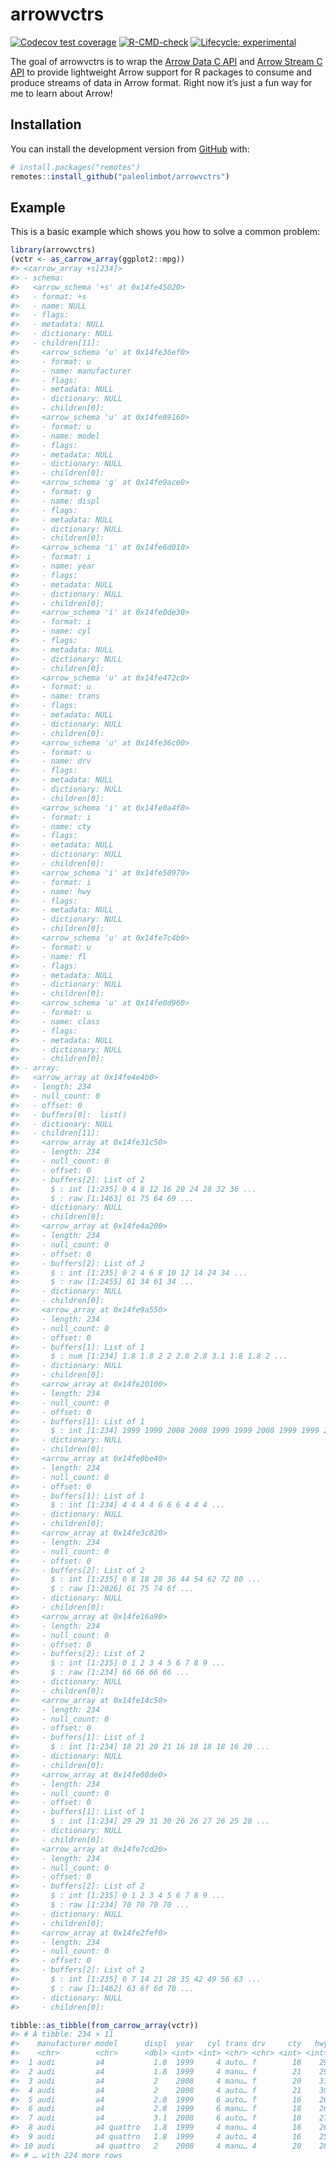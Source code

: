 
<!-- README.md is generated from README.Rmd. Please edit that file -->

# arrowvctrs

<!-- badges: start -->

[![Codecov test
coverage](https://codecov.io/gh/paleolimbot/arrowvctrs/branch/master/graph/badge.svg)](https://codecov.io/gh/paleolimbot/arrowvctrs?branch=master)
[![R-CMD-check](https://github.com/paleolimbot/arrowvctrs/workflows/R-CMD-check/badge.svg)](https://github.com/paleolimbot/arrowvctrs/actions)
[![Lifecycle:
experimental](https://img.shields.io/badge/lifecycle-experimental-orange.svg)](https://lifecycle.r-lib.org/articles/stages.html#experimental)
<!-- badges: end -->

The goal of arrowvctrs is to wrap the [Arrow Data C
API](https://arrow.apache.org/docs/format/CDataInterface.html) and
[Arrow Stream C
API](https://arrow.apache.org/docs/format/CStreamInterface.html) to
provide lightweight Arrow support for R packages to consume and produce
streams of data in Arrow format. Right now it’s just a fun way for me to
learn about Arrow!

## Installation

You can install the development version from
[GitHub](https://github.com/) with:

``` r
# install.packages("remotes")
remotes::install_github("paleolimbot/arrowvctrs")
```

## Example

This is a basic example which shows you how to solve a common problem:

``` r
library(arrowvctrs)
(vctr <- as_carrow_array(ggplot2::mpg))
#> <carrow_array +s[234]>
#> - schema:
#>   <arrow_schema '+s' at 0x14fe45020>
#>   - format: +s
#>   - name: NULL
#>   - flags:
#>   - metadata: NULL
#>   - dictionary: NULL
#>   - children[11]:
#>     <arrow_schema 'u' at 0x14fe36ef0>
#>     - format: u
#>     - name: manufacturer
#>     - flags:
#>     - metadata: NULL
#>     - dictionary: NULL
#>     - children[0]:
#>     <arrow_schema 'u' at 0x14fe89160>
#>     - format: u
#>     - name: model
#>     - flags:
#>     - metadata: NULL
#>     - dictionary: NULL
#>     - children[0]:
#>     <arrow_schema 'g' at 0x14fe9ace0>
#>     - format: g
#>     - name: displ
#>     - flags:
#>     - metadata: NULL
#>     - dictionary: NULL
#>     - children[0]:
#>     <arrow_schema 'i' at 0x14fe6d010>
#>     - format: i
#>     - name: year
#>     - flags:
#>     - metadata: NULL
#>     - dictionary: NULL
#>     - children[0]:
#>     <arrow_schema 'i' at 0x14fe0de30>
#>     - format: i
#>     - name: cyl
#>     - flags:
#>     - metadata: NULL
#>     - dictionary: NULL
#>     - children[0]:
#>     <arrow_schema 'u' at 0x14fe472c0>
#>     - format: u
#>     - name: trans
#>     - flags:
#>     - metadata: NULL
#>     - dictionary: NULL
#>     - children[0]:
#>     <arrow_schema 'u' at 0x14fe36c00>
#>     - format: u
#>     - name: drv
#>     - flags:
#>     - metadata: NULL
#>     - dictionary: NULL
#>     - children[0]:
#>     <arrow_schema 'i' at 0x14fe0a4f0>
#>     - format: i
#>     - name: cty
#>     - flags:
#>     - metadata: NULL
#>     - dictionary: NULL
#>     - children[0]:
#>     <arrow_schema 'i' at 0x14fe50970>
#>     - format: i
#>     - name: hwy
#>     - flags:
#>     - metadata: NULL
#>     - dictionary: NULL
#>     - children[0]:
#>     <arrow_schema 'u' at 0x14fe7c4b0>
#>     - format: u
#>     - name: fl
#>     - flags:
#>     - metadata: NULL
#>     - dictionary: NULL
#>     - children[0]:
#>     <arrow_schema 'u' at 0x14fe0d960>
#>     - format: u
#>     - name: class
#>     - flags:
#>     - metadata: NULL
#>     - dictionary: NULL
#>     - children[0]:
#> - array:
#>   <arrow_array at 0x14fe4e4b0>
#>   - length: 234
#>   - null_count: 0
#>   - offset: 0
#>   - buffers[0]:  list()
#>   - dictionary: NULL
#>   - children[11]:
#>     <arrow_array at 0x14fe31c50>
#>     - length: 234
#>     - null_count: 0
#>     - offset: 0
#>     - buffers[2]: List of 2
#>       $ : int [1:235] 0 4 8 12 16 20 24 28 32 36 ...
#>       $ : raw [1:1463] 61 75 64 69 ...
#>     - dictionary: NULL
#>     - children[0]:
#>     <arrow_array at 0x14fe4a200>
#>     - length: 234
#>     - null_count: 0
#>     - offset: 0
#>     - buffers[2]: List of 2
#>       $ : int [1:235] 0 2 4 6 8 10 12 14 24 34 ...
#>       $ : raw [1:2455] 61 34 61 34 ...
#>     - dictionary: NULL
#>     - children[0]:
#>     <arrow_array at 0x14fe9a550>
#>     - length: 234
#>     - null_count: 0
#>     - offset: 0
#>     - buffers[1]: List of 1
#>       $ : num [1:234] 1.8 1.8 2 2 2.8 2.8 3.1 1.8 1.8 2 ...
#>     - dictionary: NULL
#>     - children[0]:
#>     <arrow_array at 0x14fe20100>
#>     - length: 234
#>     - null_count: 0
#>     - offset: 0
#>     - buffers[1]: List of 1
#>       $ : int [1:234] 1999 1999 2008 2008 1999 1999 2008 1999 1999 2008 ...
#>     - dictionary: NULL
#>     - children[0]:
#>     <arrow_array at 0x14fe0be40>
#>     - length: 234
#>     - null_count: 0
#>     - offset: 0
#>     - buffers[1]: List of 1
#>       $ : int [1:234] 4 4 4 4 6 6 6 4 4 4 ...
#>     - dictionary: NULL
#>     - children[0]:
#>     <arrow_array at 0x14fe3c820>
#>     - length: 234
#>     - null_count: 0
#>     - offset: 0
#>     - buffers[2]: List of 2
#>       $ : int [1:235] 0 8 18 28 36 44 54 62 72 80 ...
#>       $ : raw [1:2026] 61 75 74 6f ...
#>     - dictionary: NULL
#>     - children[0]:
#>     <arrow_array at 0x14fe16a90>
#>     - length: 234
#>     - null_count: 0
#>     - offset: 0
#>     - buffers[2]: List of 2
#>       $ : int [1:235] 0 1 2 3 4 5 6 7 8 9 ...
#>       $ : raw [1:234] 66 66 66 66 ...
#>     - dictionary: NULL
#>     - children[0]:
#>     <arrow_array at 0x14fe14c50>
#>     - length: 234
#>     - null_count: 0
#>     - offset: 0
#>     - buffers[1]: List of 1
#>       $ : int [1:234] 18 21 20 21 16 18 18 18 16 20 ...
#>     - dictionary: NULL
#>     - children[0]:
#>     <arrow_array at 0x14fe08de0>
#>     - length: 234
#>     - null_count: 0
#>     - offset: 0
#>     - buffers[1]: List of 1
#>       $ : int [1:234] 29 29 31 30 26 26 27 26 25 28 ...
#>     - dictionary: NULL
#>     - children[0]:
#>     <arrow_array at 0x14fe7cd20>
#>     - length: 234
#>     - null_count: 0
#>     - offset: 0
#>     - buffers[2]: List of 2
#>       $ : int [1:235] 0 1 2 3 4 5 6 7 8 9 ...
#>       $ : raw [1:234] 70 70 70 70 ...
#>     - dictionary: NULL
#>     - children[0]:
#>     <arrow_array at 0x14fe2fef0>
#>     - length: 234
#>     - null_count: 0
#>     - offset: 0
#>     - buffers[2]: List of 2
#>       $ : int [1:235] 0 7 14 21 28 35 42 49 56 63 ...
#>       $ : raw [1:1462] 63 6f 6d 70 ...
#>     - dictionary: NULL
#>     - children[0]:
```

``` r
tibble::as_tibble(from_carrow_array(vctr))
#> # A tibble: 234 × 11
#>    manufacturer model      displ  year   cyl trans drv     cty   hwy fl    class
#>    <chr>        <chr>      <dbl> <int> <int> <chr> <chr> <int> <int> <chr> <chr>
#>  1 audi         a4           1.8  1999     4 auto… f        18    29 p     comp…
#>  2 audi         a4           1.8  1999     4 manu… f        21    29 p     comp…
#>  3 audi         a4           2    2008     4 manu… f        20    31 p     comp…
#>  4 audi         a4           2    2008     4 auto… f        21    30 p     comp…
#>  5 audi         a4           2.8  1999     6 auto… f        16    26 p     comp…
#>  6 audi         a4           2.8  1999     6 manu… f        18    26 p     comp…
#>  7 audi         a4           3.1  2008     6 auto… f        18    27 p     comp…
#>  8 audi         a4 quattro   1.8  1999     4 manu… 4        18    26 p     comp…
#>  9 audi         a4 quattro   1.8  1999     4 auto… 4        16    25 p     comp…
#> 10 audi         a4 quattro   2    2008     4 manu… 4        20    28 p     comp…
#> # … with 224 more rows
```
